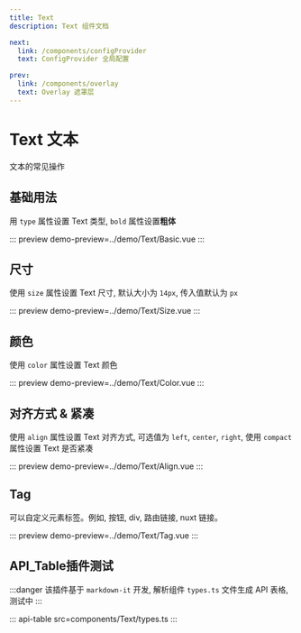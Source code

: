 ```yaml
---
title: Text
description: Text 组件文档

next:
  link: /components/configProvider
  text: ConfigProvider 全局配置

prev:
  link: /components/overlay
  text: Overlay 遮罩层
---
```


# Text 文本

文本的常见操作

## 基础用法

用 `type` 属性设置 Text 类型, `bold` 属性设置**粗体**

::: preview
demo-preview=../demo/Text/Basic.vue
:::

## 尺寸

使用 `size` 属性设置 Text 尺寸, 默认大小为 `14px`, 传入值默认为 `px`

::: preview
demo-preview=../demo/Text/Size.vue
:::

## 颜色

使用 `color` 属性设置 Text 颜色

::: preview
demo-preview=../demo/Text/Color.vue
:::

## 对齐方式 & 紧凑

使用 `align` 属性设置 Text 对齐方式, 可选值为 `left`, `center`, `right`, 使用 `compact` 属性设置 Text 是否紧凑

::: preview
demo-preview=../demo/Text/Align.vue
:::

## Tag

可以自定义元素标签。例如, 按钮, div, 路由链接, nuxt 链接。

::: preview
demo-preview=../demo/Text/Tag.vue
:::

## API_Table插件测试

:::danger
该插件基于 `markdown-it` 开发, 解析组件 `types.ts` 文件生成 API 表格, 测试中
:::

::: api-table src=components/Text/types.ts
:::
